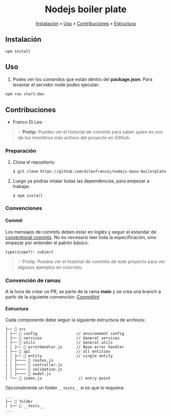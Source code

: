<h1 align="center">Nodejs boiler plate</h1>

<p align="center">
  <a href="#instalación">Instalación</a> •
  <a href="#uso">Uso</a> •
  <a href="#contribuciones">Contribuciones</a> •
  <a href="#estructura">Estructura</a>
</p>

## Instalación

```
npm install
```

## Uso

1. Podes ver los comandos que están dentro del <b>package.json</b>. Para levantar el servidor node podes ejecutar:

```bash
npm run start:dev
```

## Contribuciones

- Franco Di Leo

> 💡 **Protip:** Puedes ver el historial de commits para saber quien es uno de los miembros más activos del proyecto en GitHub.

### Preparación

1. Clona el repositorio:

   ```
   $ git clone https://github.com/dileofrancoj/nodejs-base-boilerplate
   ```

2. Luego ya podras intalar todas las dependencias, para empezar a trabajar.

   ```
   $ npm install
   ```

### Convenciones

#### Commit

Los mensajes de commits deben estar en Inglés y seguir el estandar de [conventional commits](https://www.conventionalcommits.org/). No es necesario leer toda la especificación, sino empezar por entender el patrón básico:

```
type(scope?): subject
```

> 💡 Protip: Puedes ver el historial de commits de este proyecto para ver algunos ejemplos en concreto.

### Convención de ramas

A la hora de crear un PR, se parte de la rama <b>main</b> y se crea una branch a partir de la siguiente convención: [Commitlint](https://commitlint.js.org/#/?id=getting-started)

#### Estructura

Cada componente debe seguir la siguiente estructura de archivos:

```
├── 📂 src
| ├── 📂 config                 // environment config
| ├── 📂 services               // General services
| ├── 📂 utils                  // General utils
| | ├── 📄 errorHandler.js      // Base error handler
| ├── 📂 api                    // all entities
| | ├── 📂 entity               // single entity
| | ├──── 📄 routes.js
| | ├──── 📄 controller.js
| | ├──── 📄 validation.js
| | ├──── 📄 model.js
| └── 📄 index.js                // entry point
```

Opcionalmente un folder `__tests__` si es que lo requiera:

```
...
├── 📂 folder
| ├── 📂 __tests__
...
```
